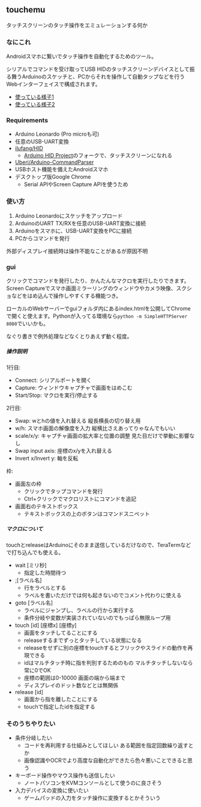 ## touchemu

タッチスクリーンのタッチ操作をエミュレーションする何か

### なにこれ

Androidスマホに繋いでタッチ操作を自動化するためのツール。

シリアルでコマンドを受け取ってUSB HIDのタッチスクリーンデバイスとして振る舞うArduinoのスケッチと、PCからそれを操作して自動タップなどを行うWebインターフェイスで構成されます。

- [使っている様子1](https://twitter.com/darekasan_net/status/1481351055682469888)
- [使っている様子2](https://twitter.com/darekasan_net/status/1481357240456343552)

### Requirements

- Arduino Leonardo (Pro microも可)
- 任意のUSB-UART変換
- [ilufang/HID](https://github.com/ilufang/HID)
    - [Arduino HID Project](https://github.com/NicoHood/HID)のフォークで、タッチスクリーンになれる
- [Uberi/Arduino-CommandParser](https://github.com/Uberi/Arduino-CommandParser)
- USBホスト機能を備えたAndroidスマホ
- デスクトップ版Google Chrome
    - Serial APIやScreen Capture APIを使うため

### 使い方

1. Arduino Leonardoにスケッチをアップロード
2. ArduinoのUART TX/RXを任意のUSB-UART変換に接続
3. Arduinoをスマホに、USB-UART変換をPCに接続
4. PCからコマンドを発行

外部ディスプレイ接続時は操作不能なことがあるが原因不明

### gui

クリックでコマンドを発行したり、かんたんなマクロを実行したりできます。Screen Captureでスマホ画面ミラーリングのウィンドウやカメラ映像、スクショなどをはめ込んで操作しやすくする機能つき。

ローカルのWebサーバーでguiフォルダ内にあるindex.htmlを公開してChromeで開くと使えます。Pythonが入ってる環境なら`python -m SimpleHTTPServer 8080`でいいかも。

なぐり書きで例外処理などなくとりあえず動く程度。

##### 操作説明

1行目:

- Connect: シリアルポートを開く
- Capture: ウィンドウキャプチャで画面をはめこむ
- Start/Stop: マクロを実行/停止する

2行目:

- Swap: wとhの値を入れ替える 縦長横長の切り替え用
- w/h: スマホ画面の解像度を入力 縦横比さえあってりゃなんでもいい
- scale/x/y: キャプチャ画面の拡大率と位置の調整 見た目だけで挙動に影響なし
- Swap input axis: 座標のx/yを入れ替える
- Invert x/Invert y: 軸を反転

枠:

- 画面左の枠
    - クリックでタップコマンドを発行
    - Ctrl+クリックでマクロリストにコマンドを追記
- 画面右のテキストボックス
    - テキストボックスの上のボタンはコマンドスニペット

##### マクロについて

touchとreleaseはArduinoにそのまま送信しているだけなので、TeraTermなどで打ち込んでも使える。

- wait [ミリ秒]
    - 指定した時間待つ
- ;[ラベル名]
    - 行をラベルとする
    - ラベルを書いただけでは何も起きないのでコメント代わりに使える
- goto [ラベル名]
    - ラベルにジャンプし、ラベルの行から実行する
    - 条件分岐や変数が実装されていないのでもっぱら無限ループ用
- touch [id] [座標x] [座標y]
    - 画面をタッチしてることにする
    - releaseするまでずっとタッチしている状態になる
    - releaseをせずに別の座標をtouchするとフリックやスライドの動作を再現できる
    - idはマルチタッチ時に指を判別するためのもの マルチタッチしないなら常に0でOK
    - 座標の範囲は0-10000 画面の端から端まで
    - ディスプレイのドット数などとは無関係
- release [id]
    - 画面から指を離したことにする
    - touchで指定したidを指定する

### そのうちやりたい

- 条件分岐したい
    - コードを再利用する仕組みとしてほしい ある範囲を指定回数繰り返すとか
    - 画像認識やOCRでより高度な自動化ができたら色々悪いことできると思う
- キーボード操作やマウス操作も送信したい
    - ノートパソコンをKVMコンソールとして使うのに良さそう
- 入力デバイスの変換に使いたい
    - ゲームパッドの入力をタッチ操作に変換するとかそういう